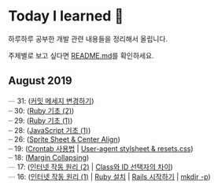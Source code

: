 # Today I learned :pencil:
하루하루 공부한 개발 관련 내용들을 정리해서 올립니다.

주제별로 보고 싶다면  [README.md](./README.md)를 확인하세요.

## August 2019
┈ 31: ([커밋 메세지 변경하기](ttps://github.com/myoiwritescode/TIL/tree/master/Git/2019/08/31.md))<br>
┈ 30: ([Ruby 기초 (2)](https://github.com/myoiwritescode/TIL/blob/master/Ruby/2019/08/082919-ruby-basics-1.md))<br>
┈ 29: ([Ruby 기초 (1)](https://github.com/myoiwritescode/TIL/blob/master/Ruby/2019/08/082919-ruby-basics-1.md))<br>
┈ 28: ([JavaScript 기초 (1)](https://github.com/myoiwritescode/TIL/blob/master/JavaScript/2019/08/28.md))<br>
┈ 26: ([Sprite Sheet & Center Align](https://github.com/myoiwritescode/TIL/tree/master/Frontend/2019/08/26.md))<br>
┈ 19: ([Crontab 사용법](https://github.com/myoiwritescode/TIL/tree/master/Linux/2019/08/19.md) | [User-agent stylsheet & resets.css](https://github.com/myoiwritescode/TIL/tree/master/Frontend/2019/08/19.md)) <br>
┈ 18: ([Margin Collapsing](https://github.com/myoiwritescode/TIL/tree/master/Frontend/2019/08/18.md)) <br>
┈ 17: ([인터넷 작동 원리 (2)](https://github.com/myoiwritescode/TIL/blob/master/Web/2019/08/17.md) | [Class와 ID 선택자의 차이](https://github.com/myoiwritescode/TIL/blob/master/Frontend/2019/08/17.md)) <br>
┈ 16: ([인터넷 작동 원리 (1)](https://github.com/myoiwritescode/TIL/blob/master/Web/2019/08/16.md) | [Ruby 설치](https://github.com/myoiwritescode/TIL/blob/master/Ruby/2019/08/081619-installing-ruby.md) | [Rails 시작하기](https://github.com/myoiwritescode/TIL/blob/master/Rails/2019/08/081619-first-web-app-using-rails.md) | [mkdir -p](https://github.com/myoiwritescode/TIL/tree/master/Linux/2019/08/16.md))<br>
